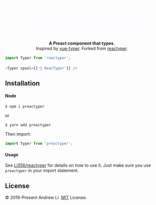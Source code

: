 <p align="center">
  <img alt="ReacTyper Demo GIF" src="demo.gif">
  <br />
  <b>A Preact component that types.</b>
  <br />
  Inspired by <a href="https://github.com/cngu/vue-typer">vue-typer</a>.
  Forked from <a href="https://github.com/Li357/reactyper">reactyper</a>.
</p>

```js
import Typer from 'reactyper';

<Typer spool={['🎉 ReacTyper']} />
```

## Installation

#### Node

    $ npm i preactyper

or

    $ yarn add preactyper

Then import:

```js
import Typer from 'preactyper';
```

#### Usage

See [Li356/reactyper](https://github.com/Li356/reactyper/blob/master/README.md) for details on how to use it. Just make sure you use `preactyper` in your import statement.

## License

© 2019-Present Andrew Li. [MIT](https://opensource.org/licenses/MIT) License. 
